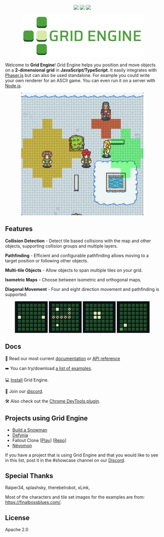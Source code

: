 <p align="center">
    <img src="https://img.shields.io/github/v/release/Annoraaq/grid-engine?style=for-the-badge&color=brightgreen">
    <img src="https://img.shields.io/github/stars/Annoraaq/grid-engine?style=for-the-badge&color=yellow">
    <img src="https://img.shields.io/badge/made%20with-TypeScript-blue?style=for-the-badge">
</p>

<p align="center">
  <img
    src="https://github.com/Annoraaq/grid-engine/raw/master/images/grid-engine-logo.png"
    alt="Grid Engine Logo"
  />
</p>

Welcome to **Grid Engine**!
Grid Engine helps you position and move objects on a **2-dimensional grid** in **JavaScript/TypeScript**.
It easily integrates with [Phaser.js](https://phaser.io/) but can also be used standalone. For example you could write your own renderer for an ASCII game. You can even run it on a server with [Node.js](https://nodejs.org/).

<p align="center">
  <img
    src="https://github.com/Annoraaq/grid-engine/raw/master/images/radius-movement-demo.gif"
    width="400"
    style="image-rendering: pixelated; display: inline"
  />
</p>

## Features

**Collision Detection** - Detect tile based collisions with the map and other objects, supporting collision groups and multiple layers.

**Pathfinding** - Efficient and configurable pathfinding allows moving to a target position or following other objects.

**Multi-tile Objects** - Allow objects to span multiple tiles on your grid.

**Isometric Maps** - Choose between isometric and orthogonal maps.

**Diagonal Movement** - Four and eight direction movement and pathfinding is supported.

<p float="left" align="middle">
  <img src="images/collision-detection.gif" style="display: inline"/>
  <img src="images/pathfinding.gif" style="display: inline"/>
  <img src="images/multi-tile.gif" style="display: inline"/>
  <img src="images/diagonal.gif" style="display: inline"/>
</p>

## Docs

📖 Read our most current [documentation](https://annoraaq.github.io/grid-engine/) or [API reference](https://annoraaq.github.io/grid-engine/api/)

➡️ You can try/download [a list of examples](https://annoraaq.github.io/grid-engine/).

💻 [Install](https://annoraaq.github.io/grid-engine/p/installation) Grid Engine.

👾 Join our [discord](https://discord.gg/C4jNEZJECs).

🛠 Also check out the [Chrome DevTools plugin](https://github.com/zewa666/grid-engine-devtools).

## Projects using Grid Engine

- [Build a Snowman](https://play.google.com/store/apps/details?id=com.raiper34.buildasnowman)
- [Defynia](https://play.definya.com/)
- Fallout Clone [[Play](https://fallout-clone.netlify.app/)] [[Repo](https://github.com/slysnek/rs-clone)]
- [Névomon](https://nevomon.com/)

If you have a project that is using Grid Engine and that you would like to see in this list, post it in the #showcase channel on our [Discord](https://discord.gg/C4jNEZJECs).

## Special Thanks

Raiper34, splashsky, therebelrobot, xLink,

Most of the characters and tile set images for the examples are from: https://finalbossblues.com/.

## License

Apache 2.0
